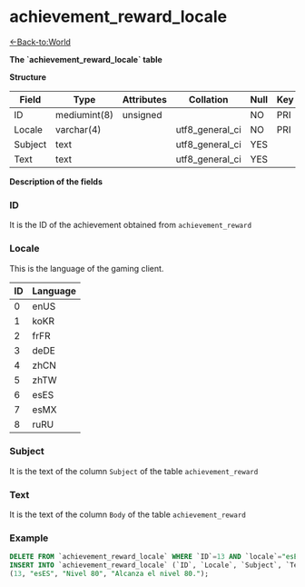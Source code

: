 # achievement\_reward\_locale

[<-Back-to:World](database-world.md)

**The \`achievement\_reward\_locale\` table**

**Structure**

| Field   | Type         | Attributes | Collation       | Null | Key | Default | Extra | Comment |
|---------|--------------|------------|-----------------|------|-----|---------|-------|---------|
| ID      | mediumint(8) | unsigned   |                 | NO   | PRI | 0       |       |         |
| Locale  | varchar(4)   |            | utf8_general_ci | NO   | PRI | (NULL)  |       |         |
| Subject | text         |            | utf8_general_ci | YES  |     | (NULL)  |       |         |
| Text    | text         |            | utf8_general_ci | YES  |     | (NULL)  |       |         |

**Description of the fields**

### ID

It is the ID of the achievement obtained from `achievement_reward`

### Locale

This is the language of the gaming client.

| ID | Language |
|----|----------|
| 0  | enUS     |
| 1  | koKR     |
| 2  | frFR     |
| 3  | deDE     |
| 4  | zhCN     |
| 5  | zhTW     |
| 6  | esES     |
| 7  | esMX     |
| 8  | ruRU     |

### Subject

It is the text of the column `Subject` of the table `achievement_reward`

### Text

It is the text of the column `Body` of the table `achievement_reward`

### Example
```sql
DELETE FROM `achievement_reward_locale` WHERE `ID`=13 AND `locale`="esES";
INSERT INTO `achievement_reward_locale` (`ID`, `Locale`, `Subject`, `Text`) VALUES
(13, "esES", "Nivel 80", "Alcanza el nivel 80.");
```

